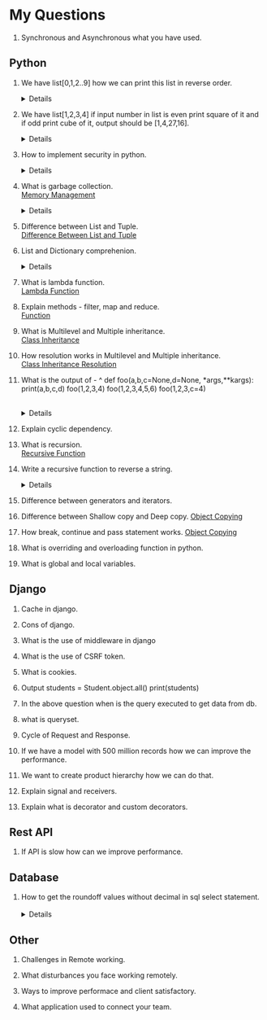 # My Questions

1.  Synchronous and Asynchronous what you have used.


## Python

1.  We have list[0,1,2..9] how we can print this list in reverse order.
&emsp;<details>Use rever method of list, this will reverse the list whenever it is referred.
`list.reverse()`

1.  We have list[1,2,3,4] if input number in list is even print square of it and if odd print cube of it, output should be [1,4,27,16].
&emsp;<details>
Use % operator for getting the remainder input % 2 == 0 to get square = num**2 to get cube = num**3
    
1.  How to implement security in python.
&emsp;<details>
Careful when downloading the package PyPl-packages issues can be reported but package added to pypl does not undergo review. We can use https://snyk.io/advisor/ to check package security health.
<br>Use virtual environment - if you install a package dependency with malicious code in one project, it will not affect the others. Each project’s packages are isolated from each other.
<br>Set `Debug = False` in production - Displaying errors in our code publicly could show a weakness in our security that will be exploited.
<br>Make sure to switch debugging to False in production to prevent leaking sensitive application information to attackers.
<br>Be careful with string formatting.
<br>- (De)serialize very cautiously - When handling data deserialization in Python, I’ll recommend only deserializing data from a trusted source as its possible that a malicious arbitrary code could be hidden in the data.
<br>* Do not use the system standard version of Python - problem with build python is its not latest version.
<br> Always double check before commiting any file to git that it does not contain any password or sensitive information.
<br> Protect against SQL injections.
<br> Use abosulte import instead of relative import.
<br>&emsp;from package1 import module1 /* Absolute Import */
<br>&emsp;from .some_module import some_class /* Relative Import */
<br>Use the latest version of your HTTP requests library, confirm if the library is handling the SSL verification of the source you sent requests to, if you are using standard library urllib,  you should follow best practices to prevent request smuggling.
    
1.  What is garbage collection.  
[Memory Management](../../Technology/Python/base.md#memory-management)
&emsp;<details>
Prior to Python version 2.0, the Python interpreter only used reference counting for memory management.
Reference counting works by counting the number of times an object is referenced by other objects in the system. When references to an object are removed, the reference count for an object is decremented.When the reference count becomes zero, the object is deallocated.
    
1.  Difference between List and Tuple.  
[Difference Between List and Tuple](../../Technology/differences.md)  

1.  List and Dictionary comprehenion.
&emsp;<details>
<br>**Comprehension :** Creating new sequences using a given python sequence.
<br><h4>List Comprehension :</h4> Creating new_list from given_list by adding 3 each element if it is even number `new_list = [var+3 for var in given_list if var % 2 == 0]`
<br>**Dictionary Comprehension :** Creating new_dict from range(1,11) by adding 3 each element `new_dict = {num: num*num for num in range(1, 11)}`
<br>**Set Comprehension :** `new_set = {var for var in input_list if var % 2 == 0}`
    
1.  What is lambda function.  
[Lambda Function](../../Technology/Python/functions.md)
    
1.  Explain methods - filter, map and reduce.  
[Function](../../Technology/Python/functions.md)

1.  What is Multilevel and Multiple inheritance.  
[Class Inheritance](../../Technology/Python/class.md)

1.  How resolution works in Multilevel and Multiple inheritance.  
[Class Inheritance Resolution](../../Technology/Python/class.md)
    
1.  What is the output of - 
^
    def foo(a,b,c=None,d=None, *args,**kargs):
      print(a,b,c,d)
    foo(1,2,3,4)
    foo(1,2,3,4,5,6)
    foo(1,2,3,c=4)  
&emsp;<details>
    foo(1,2,3,4) Output : 1,2,3,4
    foo(1,2,3,4,5,6) Output : 1,2,3,4
    foo(1,2,3,c=4) Output : Error - foo() got multiple values for argument 'c'.
    
1.  Explain cyclic dependency.
    
1.  What is recursion.  
[Recursive Function](../../Technology/Python/functions.md#recursive-function)
    
1.  Write a recursive function to reverse a string.
&emsp;<details>  
    def reverse_string(str):
    if len(str) == 0:
        return str
    else:
        return str[-1]+reverse_string(str[0:-1])
    
1.  Difference between generators and iterators.
    
1.  Difference between Shallow copy and Deep copy.
[Object Copying](../../Technology/Python/DataTypes/notes.md)
    
1.  How break, continue and pass statement works.
[Object Copying](../../Technology/Python/commands.md)

1.  What is overriding and overloading function in python.
    
1.  What is global and local variables.

## Django

1.  Cache in django.
    
1.  Cons of django.
    
1.  What is the use of middleware in django
    
1.  What is the use of CSRF token.
    
1.  What is cookies.
    
1.  Output
students = Student.object.all()
print(students)
    
1.  In the above question when is the query executed to get data from db.
    
1.  what is queryset.
    
1.  Cycle of Request and Response.
    
1.  If we have a model with 500 million records how we can improve the performance.

1.  We want to create product hierarchy how we can do that.
    
1.  Explain signal and receivers.
    
1.  Explain what is decorator and custom decorators.
    
## Rest API

1.  If API is slow how can we improve performance.

    
## Database

1.  How to get the roundoff values without decimal in sql select statement.
&emsp;<details>
Use the ROUND() function to round of the number it takes 2 arguments Round(number, decimal) where number is the input number to be round off and decimal is no of decimal places to be round off.
`SELECT ROUND(SALARY) FROM DEPARTMENT`.

## Other
    
1.  Challenges in Remote working.
    
1.  What disturbances you face working remotely.
    
1.  Ways to improve performace and client satisfactory.

1.  What application used to connect your team.
